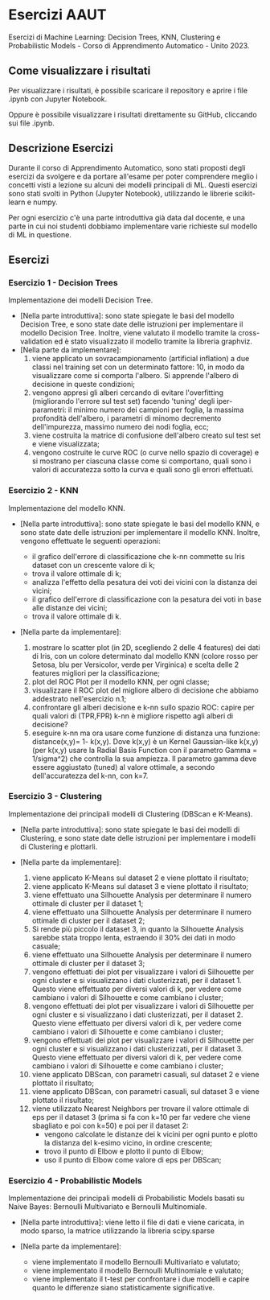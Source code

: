 # Esercizi AAUT
Esercizi di Machine Learning: Decision Trees, KNN, Clustering e Probabilistic Models - Corso di Apprendimento Automatico - Unito 2023.

## Come visualizzare i risultati
Per visualizzare i risultati, è possibile scaricare il repository e aprire i file .ipynb con Jupyter Notebook.

Oppure è possibile visualizzare i risultati direttamente su GitHub, cliccando sui file .ipynb.

## Descrizione Esercizi
Durante il corso di Apprendimento Automatico, sono stati proposti degli esercizi da svolgere e da portare all'esame per poter comprendere meglio i concetti visti a lezione su alcuni dei modelli principali di ML. Questi esercizi sono stati svolti in Python (Jupyter Notebook), utilizzando le librerie scikit-learn e numpy.

Per ogni esercizio c'è una parte introduttiva già data dal docente, e una parte in cui noi studenti dobbiamo implementare varie richieste sul modello di ML in questione.

## Esercizi
### Esercizio 1 - Decision Trees
Implementazione dei modelli Decision Tree.

- [Nella parte introduttiva]: sono state spiegate le basi del modello Decision Tree, e sono state date delle istruzioni per implementare il modello Decision Tree. Inoltre, viene valutato il modello tramite la cross-validation ed è stato visualizzato il modello tramite la libreria graphviz.
- [Nella parte da implementare]: 
    1. viene applicato un sovracampionamento (artificial inflation) a due classi nel training set con un determinato fattore: 10, in modo da visualizzare come si comporta l'albero. Si apprende l'albero di decisione in queste condizioni;
    2. vengono appresi gli alberi cercando di evitare l'overfitting (migliorando l'errore sul test set) facendo 'tuning' degli iper-parametri: il minimo numero dei campioni per foglia, la massima profondità dell'albero, i parametri di minomo decremento dell'impurezza, massimo numero dei nodi foglia, ecc;
    3. viene costruita la matrice di confusione dell'albero creato sul test set e viene visualizzata;
    4. vengono costruite le curve ROC (o curve nello spazio di coverage) e si mostrano per ciascuna classe come si comportano, quali sono i valori di accuratezza sotto la curva e quali sono gli errori effettuati.


### Esercizio 2 - KNN
Implementazione del modello KNN.

- [Nella parte introduttiva]: sono state spiegate le basi del modello KNN, e sono state date delle istruzioni per implementare il modello KNN. Inoltre, vengono effettuate le seguenti operazioni:
    - il grafico dell'errore di classificazione che k-nn commette su Iris dataset con un crescente valore di k;
    - trova il valore ottimale di k;
    - analizza l'effetto della pesatura dei voti dei vicini con la distanza dei vicini;
    - il grafico dell'errore di classificazione con la pesatura dei voti in base alle distanze dei vicini;
    - trova il valore ottimale di k.

- [Nella parte da implementare]:
    1. mostrare lo scatter plot (in 2D, scegliendo 2 delle 4 features) dei dati di Iris, con un colore determinato dal modello KNN (colore rosso per Setosa, blu per Versicolor, verde per Virginica) e scelta delle 2 features migliori per la classificazione;
    2. plot del ROC Plot per il modello KNN, per ogni classe;
    3. visualizzare il ROC plot del migliore albero di decisione che abbiamo addestrato nell'esercizio n.1;
    4. confrontare gli alberi decisione e k-nn sullo spazio ROC: capire per quali valori di (TPR,FPR) k-nn è migliore rispetto agli alberi di decisione?
    5. eseguire k-nn ma ora usare come funzione di distanza una funzione:
distance(x,y)= 1- k(x,y). Dove k(x,y) è un Kernel Gaussian-like k(x,y) (per k(x,y) usare la Radial Basis Function con il parametro Gamma  = 1/sigma^2) che controlla la sua ampiezza. Il parametro gamma deve essere aggiustato (tuned) al valore ottimale, a secondo dell'accuratezza del k-nn, con k=7.

### Esercizio 3 - Clustering
Implementazione dei principali modelli di Clustering (DBScan e K-Means).

- [Nella parte introduttiva]: sono state spiegate le basi dei modelli di Clustering, e sono state date delle istruzioni per implementare i modelli di Clustering e plottarli.

- [Nella parte da implementare]:
    1. viene applicato K-Means sul dataset 2 e viene plottato il risultato;
    2. viene applicato K-Means sul dataset 3 e viene plottato il risultato;
    3. viene effettuato una Silhouette Analysis per determinare il numero ottimale di cluster per il dataset 1;
    4. viene effettuato una Silhouette Analysis per determinare il numero ottimale di cluster per il dataset 2;
    5. Si rende più piccolo il dataset 3, in quanto la Silhouette Analysis sarebbe stata troppo lenta, estraendo il 30% dei dati in modo casuale;
    6. viene effettuato una Silhouette Analysis per determinare il numero ottimale di cluster per il dataset 3;
    7. vengono effettuati dei plot per visualizzare i valori di Silhouette per ogni cluster e si visualizzano i dati clusterizzati, per il dataset 1.
    Questo viene effettuato per diversi valori di k, per vedere come cambiano i valori di Silhouette e come cambiano i cluster;
    8. vengono effettuati dei plot per visualizzare i valori di Silhouette per ogni cluster e si visualizzano i dati clusterizzati, per il dataset 2.
    Questo viene effettuato per diversi valori di k, per vedere come cambiano i valori di Silhouette e come cambiano i cluster;
    9. vengono effettuati dei plot per visualizzare i valori di Silhouette per ogni cluster e si visualizzano i dati clusterizzati, per il dataset 3.
    Questo viene effettuato per diversi valori di k, per vedere come cambiano i valori di Silhouette e come cambiano i cluster;
    10. viene applicato DBScan, con parametri casuali, sul dataset 2 e viene plottato il risultato;
    11. viene applicato DBScan, con parametri casuali, sul dataset 3 e viene plottato il risultato;
    12. viene utilizzato Nearest Neighbors per trovare il valore ottimale di eps per il dataset 3 (prima si fa con k=10 per far vedere che viene sbagliato e poi con k=50) e poi per il dataset 2:
        - vengono calcolate le distanze dei k vicini per ogni punto e plotto la distanza del k-esimo vicino, in ordine crescente;
        - trovo il punto di Elbow e plotto il punto di Elbow;
        - uso il punto di Elbow come valore di eps per DBScan;

### Esercizio 4 - Probabilistic Models
Implementazione dei principali modelli di Probabilistic Models basati su Naive Bayes: Bernoulli Multivariato e Bernoulli Multinomiale.

- [Nella parte introduttiva]: viene letto il file di dati e viene caricata, in modo sparso, la matrice utilizzando la libreria scipy.sparse

- [Nella parte da implementare]:
    - viene implementato il modello Bernoulli Multivariato e valutato;
    - viene implementato il modello Bernoulli Multinomiale e valutato;
    - viene implementato il t-test per confrontare i due modelli e capire quanto le differenze siano statisticamente significative.